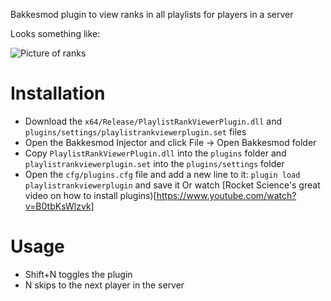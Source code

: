 Bakkesmod plugin to view ranks in all playlists for players in a server

Looks something like:

![Picture of ranks](https://i.imgur.com/i31PPz5.png)

# Installation
- Download the `x64/Release/PlaylistRankViewerPlugin.dll` and `plugins/settings/playlistrankviewerplugin.set` files
- Open the Bakkesmod Injector and click File -> Open Bakkesmod folder
- Copy `PlaylistRankViewerPlugin.dll` into the `plugins` folder and `playlistrankviewerplugin.set` into the `plugins/settings` folder
- Open the `cfg/plugins.cfg` file and add a new line to it: `plugin load playlistrankviewerplugin` and save it
Or watch [Rocket Science's great video on how to install plugins)[https://www.youtube.com/watch?v=B0tbKsWlzvk]

# Usage
- Shift+N toggles the plugin
- N skips to the next player in the server
